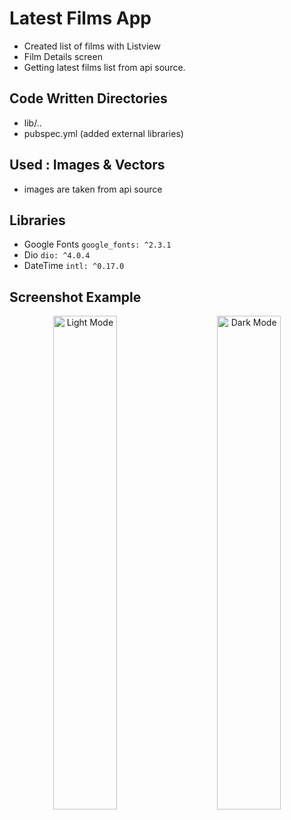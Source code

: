 # Latest Films App
* Created list of films with Listview
* Film Details screen
* Getting latest films list from api source.


## Code Written Directories
* lib/..
* pubspec.yml (added external libraries)

## Used : Images & Vectors
* images are taken from api source

## Libraries
* Google Fonts  ``` google_fonts: ^2.3.1 ```
* Dio ``` dio: ^4.0.4 ```
* DateTime ``` intl: ^0.17.0 ```

## Screenshot Example
<p align="center">
  <img alt="Light Mode" src="https://github.com/mkiziltay/Latest_Film_Api_Flutter/blob/master/film-screena.png" width="45%">
&nbsp; &nbsp; &nbsp; &nbsp;
  <img alt="Dark Mode" src="https://github.com/mkiziltay/Latest_Film_Api_Flutter/blob/master/film-detailsa.png" width="45%">
</p>
